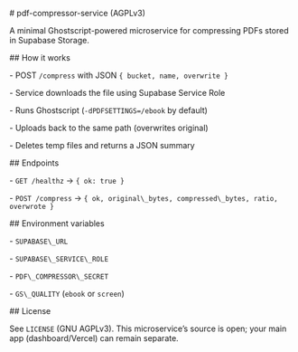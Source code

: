 \# pdf-compressor-service (AGPLv3)



A minimal Ghostscript-powered microservice for compressing PDFs stored in Supabase Storage.



\## How it works

\- POST `/compress` with JSON `{ bucket, name, overwrite }`

\- Service downloads the file using Supabase Service Role

\- Runs Ghostscript (`-dPDFSETTINGS=/ebook` by default)

\- Uploads back to the same path (overwrites original)

\- Deletes temp files and returns a JSON summary



\## Endpoints

\- `GET /healthz` → `{ ok: true }`

\- `POST /compress` → `{ ok, original\_bytes, compressed\_bytes, ratio, overwrote }`



\## Environment variables

\- `SUPABASE\_URL`

\- `SUPABASE\_SERVICE\_ROLE`

\- `PDF\_COMPRESSOR\_SECRET`

\- `GS\_QUALITY` (`ebook` or `screen`)



\## License

See `LICENSE` (GNU AGPLv3). This microservice’s source is open; your main app (dashboard/Vercel) can remain separate.



